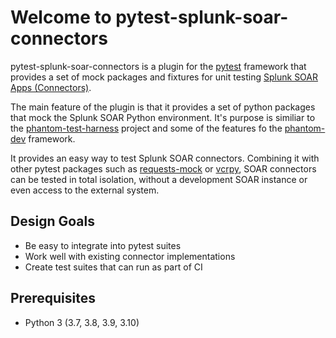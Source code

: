 # Welcome to pytest-splunk-soar-connectors

pytest-splunk-soar-connectors is a plugin for the [pytest](https://docs.pytest.org) framework that provides a set of mock packages and fixtures for unit testing [Splunk SOAR Apps (Connectors)](https://docs.splunk.com/Documentation/SOAR/current/DevelopApps/Overview).

The main feature of the plugin is that it provides a set of python packages that mock the Splunk SOAR Python environment. It's purpose is similiar to the [phantom-test-harness](https://github.com/iforrest/phantom-test-harness) project and
some of the features fo the [phantom-dev](https://gitlab.com/phantom6/phantom-dev/) framework.

It provides an easy way to test Splunk SOAR connectors. Combining it with other pytest packages such as [requests-mock](https://requests-mock.readthedocs.io/en/latest/overview.html) or [vcrpy](https://vcrpy.readthedocs.io/), SOAR connectors
can be tested in total isolation, without a development SOAR instance or even access to the external system.

## Design Goals

- Be easy to integrate into pytest suites
- Work well with existing connector implementations
- Create test suites that can run as part of CI 

## Prerequisites

- Python 3 (3.7, 3.8, 3.9, 3.10)